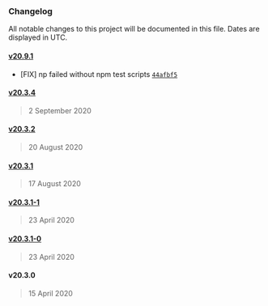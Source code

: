 ### Changelog

All notable changes to this project will be documented in this file. Dates are displayed in UTC.

#### [v20.9.1](https://github.com/theopenconversationkit/tock-react-kit/compare/v20.3.4...v20.9.1)

- [FIX] np failed without npm test scripts [`44afbf5`](https://github.com/theopenconversationkit/tock-react-kit/commit/44afbf58499dc8a874edd47062ef2792a42282e1)

#### [v20.3.4](https://github.com/theopenconversationkit/tock-react-kit/compare/v20.3.2...v20.3.4)

> 2 September 2020

#### [v20.3.2](https://github.com/theopenconversationkit/tock-react-kit/compare/v20.3.1...v20.3.2)

> 20 August 2020

#### [v20.3.1](https://github.com/theopenconversationkit/tock-react-kit/compare/v20.3.1-1...v20.3.1)

> 17 August 2020

#### [v20.3.1-1](https://github.com/theopenconversationkit/tock-react-kit/compare/v20.3.1-0...v20.3.1-1)

> 23 April 2020

#### [v20.3.1-0](https://github.com/theopenconversationkit/tock-react-kit/compare/v20.3.0...v20.3.1-0)

> 23 April 2020

#### v20.3.0

> 15 April 2020
